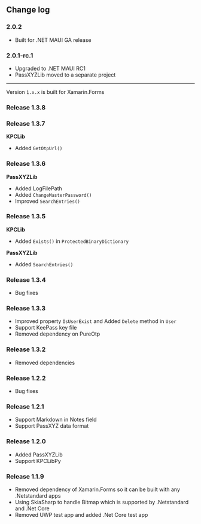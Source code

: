 ## Change log

### 2.0.2
- Built for .NET MAUI GA release

### 2.0.1-rc.1
- Upgraded to .NET MAUI RC1
- PassXYZLib moved to a separate project

---
Version `1.x.x` is built for Xamarin.Forms
### Release 1.3.8

### Release 1.3.7
**KPCLib**
 - Added `GetOtpUrl()`

### Release 1.3.6
**PassXYZLib**
 - Added LogFilePath
 - Added `ChangeMasterPassword()`
 - Improved `SearchEntries()`

### Release 1.3.5
**KPCLib**
 - Added `Exists()` in `ProtectedBinaryDictionary`

**PassXYZLib**
 - Added `SearchEntries()`

### Release 1.3.4
 - Bug fixes

### Release 1.3.3
 - Improved property `IsUserExist` and Added `Delete` method in `User`
 - Support KeePass key file
 - Removed dependency on PureOtp

### Release 1.3.2
 - Removed dependencies

### Release 1.2.2
 - Bug fixes

### Release 1.2.1
 - Support Markdown in Notes field
 - Support PassXYZ data format

### Release 1.2.0
 - Added PassXYZLib
 - Support KPCLibPy

### Release 1.1.9
 - Removed dependency of Xamarin.Forms so it can be built with any .Netstandard apps
 - Using SkiaSharp to handle Bitmap which is supported by .Netstandard and .Net Core
 - Removed UWP test app and added .Net Core test app